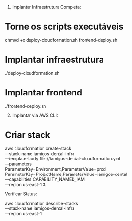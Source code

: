 1. Implantar Infraestrutura Completa:

# Torne os scripts executáveis

chmod +x deploy-cloudformation.sh frontend-deploy.sh

# Implantar infraestrutura

./deploy-cloudformation.sh

# Implantar frontend

./frontend-deploy.sh

2. Implantar via AWS CLI:

# Criar stack

aws cloudformation create-stack \
 --stack-name iamigos-dental-infra \
 --template-body file://iamigos-dental-cloudformation.yml \
 --parameters \
 ParameterKey=Environment,ParameterValue=prod \
 ParameterKey=ProjectName,ParameterValue=iamigos-dental \
 --capabilities CAPABILITY_NAMED_IAM \
 --region us-east-1 3.

Verificar Status:

aws cloudformation describe-stacks \
 --stack-name iamigos-dental-infra \
 --region us-east-1
